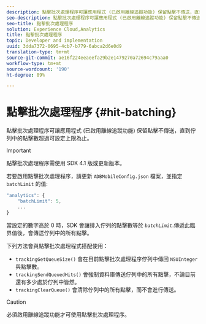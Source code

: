 ```yaml
---
description: 點擊批次處理程序可讓應用程式 (已啟用離線追蹤功能) 保留點擊不傳送，直到佇列中的點擊數超過可設定上限為止。
seo-description: 點擊批次處理程序可讓應用程式 (已啟用離線追蹤功能) 保留點擊不傳送，直到佇列中的點擊數超過可設定上限為止。
seo-title: 點擊批次處理程序
solution: Experience Cloud,Analytics
title: 點擊批次處理程序
topic: Developer and implementation
uuid: 3dda7372-0695-4cb7-b779-6abca2d6e0d9
translation-type: tm+mt
source-git-commit: ae16f224eeaeefa29b2e1479270a72694c79aaa0
workflow-type: tm+mt
source-wordcount: '190'
ht-degree: 89%

---
```



# 點擊批次處理程序 {#hit-batching}

點擊批次處理程序可讓應用程式 (已啟用離線追蹤功能) 保留點擊不傳送，直到佇列中的點擊數超過可設定上限為止。

>[!IMPORTANT]
>
>點擊批次處理程序需使用 SDK 4.1 版或更新版本。

若要啟用點擊批次處理程序，請更新 `ADBMobileConfig.json` 檔案，並指定 `batchLimit` 的值:

```js
"analytics": {
    "batchLimit": 5,
    ...
}
```

當設定的數字高於 0 時，SDK 會讓排入佇列的點擊數等於 *`batchLimit`*.傳遞此臨界值後，會傳送佇列中的所有點擊。

下列方法會與點擊批次處理程式搭配使用：

* `trackingGetQueueSize()` 會在目前點擊批次處理程序佇列中傳回 `NSUInteger` 與點擊數。
* `trackingSendQueuedHits()` 會強制資料庫傳送佇列中的所有點擊，不論目前還有多少處於佇列中皆然。
* `trackingClearQueue()` 會清除佇列中的所有點擊，而不會進行傳送。

>[!CAUTION]
>
>必須啟用離線追蹤功能才可使用點擊批次處理程序。

